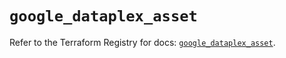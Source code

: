 # `google_dataplex_asset`

Refer to the Terraform Registry for docs: [`google_dataplex_asset`](https://registry.terraform.io/providers/hashicorp/google/6.37.0/docs/resources/dataplex_asset).
